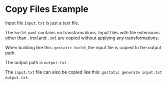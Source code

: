 Copy Files Example
==================

Input file `input.txt` is just a text file.

The `build.yaml` contains no transformations. Input files with file extensions other than
`.html`and `.xml` are copied without applying any transformations.

When building like this: `gostatic build`, the input file is copied to the output path.

The output path is `output.txt`.

The `input.txt` file can also be copied like this: `gostatic generate input.txt output.txt`.

